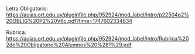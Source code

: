Letra Obligatorio: https://aulas.ort.edu.uy/pluginfile.php/952924/mod_label/intro/p22504o2%20OBLIG%20P2%20V6c.pdf?time=1747602334834


Rubrica:  https://aulas.ort.edu.uy/pluginfile.php/952924/mod_label/intro/Rubrica%202do%20Obligatorio%20Alumnos%20%281%29.pdf
